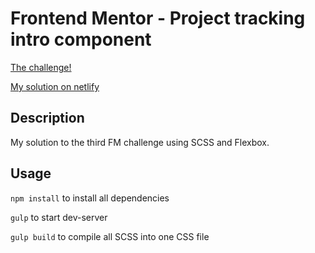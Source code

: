# Frontend Mentor - Project tracking intro component

[The challenge!](https://www.frontendmentor.io/challenges/project-tracking-intro-component-5d289097500fcb331a67d80e)

[My solution on netlify](https://tender-hamilton-5e3095.netlify.com)

## Description
My solution to the third FM challenge using SCSS and Flexbox.

## Usage
`npm install` to install all dependencies

`gulp` to start dev-server

`gulp build` to compile all SCSS into one CSS file
